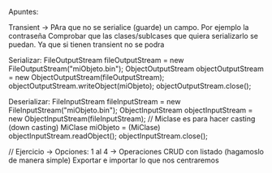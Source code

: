 Apuntes:

Transient -> PAra que no se serialice (guarde) un campo. Por ejemplo la contraseña
Comprobar que las clases/sublcases que quiera serializarlo se puedan. Ya que si tienen transient no se podra

Serializar:
    FileOutputStream fileOutputStream = new FileOutputStream("miObjeto.bin");
    ObjectOutputStream objectOutputStream = new ObjectOutputStream(fileOutputStream);
    objectOutputStream.writeObject(miObjeto);
    objectOutputStream.close();


Deserializar:
    FileInputStream fileInputStream = new FileInputStream("miObjeto.bin");
    ObjectInputStream objectInputStream = new ObjectInputStream(fileInputStream);
    // Miclase es para hacer casting (down casting)
    MiClase miObjeto = (MiClase) objectInputStream.readObject();
    objectInputStream.close();


// Ejercicio -> Opciones:
1 al 4 -> Operaciones CRUD con listado (hagamoslo de manera simple)
Exportar e importar lo que nos centraremos
